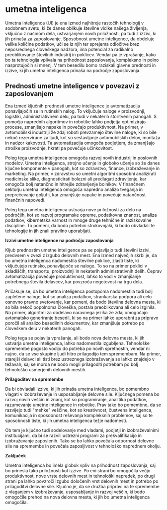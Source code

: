 # umetna inteligenca
Umetna inteligenca (UI) je ena izmed najhitreje rastočih tehnologij v sodobnem svetu, ki že danes oblikuje številne vidike našega življenja, vključno z načinom dela, ustvarjanjem novih priložnosti, pa tudi z izzivi, ki jih prinaša za zaposlovanje. Sposobnost umetne inteligence, da obdeluje velike količine podatkov, uči se iz njih ter sprejema odločitve brez neposrednega človeškega nadzora, ima potencial za radikalno preoblikovanje številnih industrij in poklicev. Vendar pa je vprašanje, kako bo ta tehnologija vplivala na prihodnost zaposlovanja, kompleksno in polno nasprotujočih si mnenj. V tem besedilu bomo raziskali glavne prednosti in izzive, ki jih umetna inteligenca prinaša na področje zaposlovanja.

## Prednosti umetne inteligence v povezavi z zaposlovanjem

Ena izmed ključnih prednosti umetne inteligence je avtomatizacija ponavljajočih se in rutinskih nalog. To vključuje naloge v proizvodnji, logistiki, administrativnem delu, pa tudi v nekaterih storitvenih panogah. S pomočjo naprednih algoritmov in robotike lahko podjetja optimizirajo procese, zmanjšajo napake in povečajo produktivnost. Na primer, v avtomobilski industriji že zdaj roboti prevzamejo številne naloge, ki so bile nekoč rezervirane za ljudi, kot so sestavljanje avtomobilskih delov, montaža in nadzor kakovosti. Ta avtomatizacija omogoča podjetjem, da zmanjšajo stroške proizvodnje, hkrati pa povečuje učinkovitost.

Poleg tega umetna inteligenca omogoča razvoj novih industrij in poslovnih modelov. Umetna inteligenca, strojno učenje in globoko učenje so že danes ključne komponente v panogah, kot so zdravstvo, finance, izobraževanje in marketing. Na primer, v zdravstvu so umetni algoritmi sposobni analizirati medicinske slike, diagnosticirati bolezni ali predlagati zdravljenje, kar omogoča bolj natančno in hitrejše zdravljenje bolnikov. V finančnem sektorju umetna inteligenca omogoča napredno analizo tveganja in preprečevanje goljufij, kar zmanjšuje napake in povečuje natančnost finančnih napovedi.

Poleg tega umetna inteligenca ustvarja nove priložnosti za delo na področjih, kot so razvoj programske opreme, podatkovna znanost, analiza podatkov, kibernetska varnost in mnoge druge tehnične in raziskovalne discipline. To pomeni, da bodo potrebni strokovnjaki, ki bodo obvladali te tehnologije in jih znali pravilno uporabljati.

**Izzivi umetne inteligence na področju zaposlovanja**

Kljub prednostim umetne inteligence pa se pojavljajo tudi številni izzivi, predvsem v zvezi z izgubo delovnih mest. Ena izmed največjih skrbi je, da bo umetna inteligenca nadomestila številne poklice, zlasti tiste, ki vključujejo rutinsko, ponavljajoče se naloge. To so na primer poklici v skladiščih, transportu, proizvodnji in nekaterih administrativnih delih. Čeprav avtomatizacija povečuje produktivnost, lahko to vodi v zmanjšanje potrebnega števila delavcev, kar povzroča negotovost na trgu dela.

Pričakuje se, da bo umetna inteligenca postopoma nadomestila tudi bolj zapletene naloge, kot so analiza podatkov, strankarska podpora ali celo osnovno pravno svetovanje, kar pomeni, da bodo številna delovna mesta, ki so bila nekoč popolnoma človeška, postala preoblikovana ali celo izginila. Na primer, algoritmi za obdelavo naravnega jezika že zdaj omogočajo avtomatsko generiranje besedil, ki so na primer lahko uporabni za pripravo poročil ali analizo besedilnih dokumentov, kar zmanjšuje potrebo po človeškem delu v nekaterih panogah.

Poleg tega se pojavlja vprašanje, ali bodo nova delovna mesta, ki jih ustvarja umetna inteligenca, lahko nadomestila izgubljena. Tehnološke spremembe pogosto vodijo do potreba po novih spretnostih, vendar ni nujno, da se vse skupine ljudi hitro prilagodijo tem spremembam. Na primer, starejši delavci ali tisti brez ustreznega izobraževanja se lahko znajdejo v težavah, saj se morda ne bodo mogli prilagoditi potrebam po bolj tehnološko usmerjenih delovnih mestih.

**Prilagoditev na spremembe**

Da bi obvladali izzive, ki jih prinaša umetna inteligenca, bo pomembno vlagati v izobraževanje in usposabljanje delovne sile. Ključnega pomena bo razvoj novih veščin in znanj, kot so programiranje, analitika podatkov, razumevanje umetne inteligence in robotike. Prav tako bo pomembno, da se razvijejo tudi "mehke" veščine, kot so kreativnost, čustvena inteligenca, komunikacija in sposobnost reševanja kompleksnih problemov, saj so te sposobnosti tiste, ki jih umetna inteligenca težje nadomesti.

Ob tem je ključno tudi sodelovanje med vladami, podjetji in izobraževalnimi institucijami, da bi se razvili ustrezni programi za prekvalifikacijo in izobraževanje zaposlenih. Tako se bo lahko povečala odpornost delovne sile na spremembe in povečala zaposljivost v tehnološko naprednem okolju.

**Zaključek**

Umetna inteligenca bo imela globok vpliv na prihodnost zaposlovanja, saj bo prinesla tako priložnosti kot izzive. Po eni strani bo omogočila večjo produktivnost, nove vrste delovnih mest in tehnološki napredek, po drugi strani pa lahko povzroči izgubo določenih vrst delovnih mest in potrebo po prilagoditvi delovne sile. Ključno je, da se družba pripravi na te spremembe z vlaganjem v izobraževanje, usposabljanje in razvoj veščin, ki bodo omogočile prehod na nova delovna mesta, ki jih bo umetna inteligenca omogočila.
